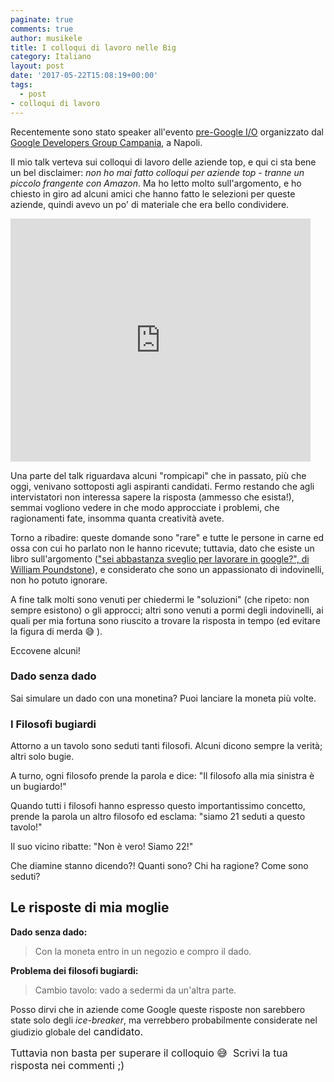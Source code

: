 ```yaml
---
paginate: true
comments: true
author: musikele
title: I colloqui di lavoro nelle Big
category: Italiano
layout: post
date: '2017-05-22T15:08:19+00:00'
tags:
  - post
- colloqui di lavoro
---
```



Recentemente sono stato speaker all'evento [pre-Google I/O](https://www.meetup.com/it-IT/GDGCampania/events/239723850/) organizzato dal [Google Developers Group Campania](http://gdgcampania.com), a Napoli.

Il mio talk verteva sui colloqui di lavoro delle aziende top, e qui ci sta bene un bel disclaimer: *non ho mai fatto colloqui per aziende top  - tranne un piccolo frangente con Amazon*. Ma ho letto molto sull'argomento, e ho chiesto in giro ad alcuni amici che hanno fatto le selezioni per queste aziende, quindi avevo un po' di materiale che era bello condividere.

<iframe src="https://docs.google.com/presentation/d/1eQce7aEOl8qaGPbmhQVmUQb99Sf2bioBJhmuEER4_B8/embed?start=false&amp;loop=false&amp;delayms=60000" frameborder="0" width="480" height="389" allowfullscreen="true" mozallowfullscreen="true" webkitallowfullscreen="true"></iframe>

Una parte del talk riguardava alcuni "rompicapi" che in passato, più che oggi, venivano sottoposti agli aspiranti candidati. Fermo restando che agli intervistatori non interessa sapere la risposta (ammesso che esista!), semmai vogliono vedere in che modo approcciate i problemi, che ragionamenti fate, insomma quanta creatività avete.

Torno a ribadire: queste domande sono "rare" e tutte le persone in carne ed ossa con cui ho parlato non le hanno ricevute; tuttavia, dato che esiste un libro sull'argomento (["sei abbastanza sveglio per lavorare in google?", di William Poundstone](http://amzn.to/2rKTgbo)), e considerato che sono un appassionato di indovinelli, non ho potuto ignorare.

A fine talk molti sono venuti per chiedermi le "soluzioni" (che ripeto: non sempre esistono) o gli approcci; altri sono venuti a pormi degli indovinelli, ai quali per mia fortuna sono riuscito a trovare la risposta in tempo (ed evitare la figura di merda 😅 ).

Eccovene alcuni!

### Dado senza dado

Sai simulare un dado con una monetina? Puoi lanciare la moneta più volte.

### I Filosofi bugiardi

Attorno a un tavolo sono seduti tanti filosofi. Alcuni dicono sempre la verità; altri solo bugie.

A turno, ogni filosofo prende la parola e dice: "Il filosofo alla mia sinistra è un bugiardo!"

Quando tutti i filosofi hanno espresso questo importantissimo concetto, prende la parola un altro filosofo ed esclama: "siamo 21 seduti a questo tavolo!"

Il suo vicino ribatte: "Non è vero! Siamo 22!"

Che diamine stanno dicendo?! Quanti sono? Chi ha ragione? Come sono seduti?

## Le risposte di mia moglie

**Dado senza dado:**

<blockquote>Con la moneta entro in un negozio e compro il dado.&nbsp;</blockquote>

**Problema dei filosofi bugiardi:**

<blockquote>Cambio tavolo: vado a sedermi da un'altra parte.&nbsp;</blockquote>

Posso dirvi che in aziende come Google queste risposte non sarebbero state solo degli *ice-breaker*, ma verrebbero probabilmente considerate nel giudizio globale del<span style="font-size: 1rem;">&nbsp;candidato.&nbsp;</span>

<span style="font-size: 1rem;">Tuttavia non basta per superare il colloquio 😅 &nbsp;Scrivi la tua risposta nei commenti ;)&nbsp;</span>